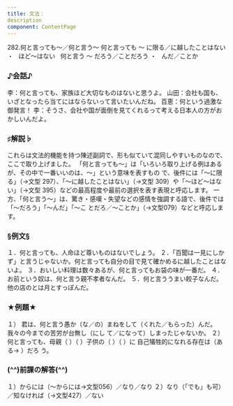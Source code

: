 ```yaml
---
title: 文法：
description
component: ContentPage
---
```



282.何と言っても～／何と言う～
何と言っても ～ に限る／に越したことはない ・
  ほど～はない  
何と言う ～ だろう／ことだろう ・
  んだ／ことか  
### ♪会話♪
李：何と言っても、家族ほど大切なものはないと思うよ。
山田：会社も国も、いざとなったら当てにはならないって言いたいんだね。 百恵：何という過激な御発言！
李：そうさ、会社や国が面倒を見てくれるって考える日本人の方がおかしいんだよ。
### ♯解説♭
これらは文法的機能を持つ陳述副詞で、形も似ていて混同しやすいものなので、ここで取り上げました。 「何と言っても～」は「いろいろ取り上げる例はあるが、その中で一番いいのは、～」という意味を表すもの
で、後件には「～に限る」（→文型 297）、「～に越したことはない」（→文型 309）や「～ほど～はない」（→文型
395）などの最高程度や最前の選択を表す表現と呼応します。 一方、「何と言う～」は、驚き・感嘆・失望などの感情を強調する語で、後件では「～だろう」「～んだ」「～こ
とだろ／～ことか」（→文型079）などと呼応します。
### §例文§
１．何と言っても、人命ほど尊いものはないでしょう。
２．「百聞は一見にしかず」と言うじゃないか。何と言っても自分の目で見て確かめるに越したことはないよ。
３．おいしい料理は数々あるが、何と言ってもお袋の味が一番だ。
４．お前という奴は、何と言う親不孝者なんだ。
５．何と言ううまい餃子なんだ。他の店のとは月とすっぽんだ。
### ★例題★
１） 君は、何と言う愚か（な／の）まねをして（くれた／もらった）んだ。我々の今までの苦労が台無し（にし て／になって）しまったじゃないか。
２） 何と言っても、母親（ ）（ ）子供の（ ）（ ）に 自己犠牲的になれる存在は（ある→ ）だろ う。
### (^^)前課の解答(^^)
１）からには（～からには→文型056）／なり／なり
２）なり（「でも」も可）／知なければ（→文型427）／ない
